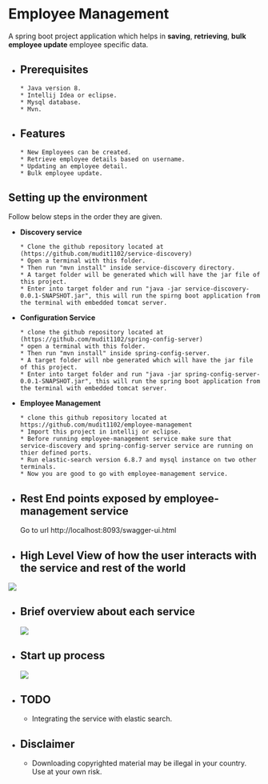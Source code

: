 # Employee Management

A spring boot project application which helps in **saving**, **retrieving**, **bulk employee update** employee specific data.

* ## Prerequisites ##
    ```
   * Java version 8.
   * Intellij Idea or eclipse.
   * Mysql database.
   * Mvn.
    ```

* ## Features ##
    ```
  * New Employees can be created.
  * Retrieve employee details based on username.
  * Updating an employee detail.
  * Bulk employee update.
    ```
## Setting up the environment ##

 
Follow below steps in the order they are given.
   
* **Discovery service** 
    ```
  * Clone the github repository located at (https://github.com/mudit1102/service-discovery)
  * Open a terminal with this folder.
  * Then run "mvn install" inside service-discovery directory.
  * A target folder will be generated which will have the jar file of this project.
  * Enter into target folder and run "java -jar service-discovery-0.0.1-SNAPSHOT.jar", this will run the spirng boot application from the terminal with embedded tomcat server.
    ```

* **Configuration Service** 
    ```
  * clone the github repository located at (https://github.com/mudit1102/spring-config-server)
  * open a terminal with this folder.
  * Then run "mvn install" inside spring-config-server.
  * A target folder will nbe generated which will have the jar file of this project.
  * Enter into target folder and run "java -jar spring-config-server-0.0.1-SNAPSHOT.jar", this will run the spring boot application from the terminal with embedded tomcat server.
    ```
* **Employee Management** 
    ```
  * clone this github repository located at https://github.com/mudit1102/employee-management
  * Import this project in intellij or eclipse.
  * Before running employee-management service make sure that service-discovery and spring-config-server service are running on thier defined ports.
  * Run elastic-search version 6.8.7 and mysql instance on two other terminals.
  * Now you are good to go with employee-management service. 
    ```
* ## Rest End points exposed by employee-management service ##
  Go to url http://localhost:8093/swagger-ui.html 

* ## High Level View of how the user interacts with the service and rest of the world ##

 ![](https://user-images.githubusercontent.com/29011354/86270372-c3ccb100-bbe8-11ea-9004-57fd9477649b.png)
 
* ## Brief overview about each service ##
  
  ![](https://user-images.githubusercontent.com/29011354/86270880-97656480-bbe9-11ea-8a14-3df370f08b14.png)
  
* ## Start up process ##

  ![](https://user-images.githubusercontent.com/29011354/86270917-aa783480-bbe9-11ea-9373-068e456f0265.png)

* ## TODO ##
  * Integrating the service with elastic search.
  
* ## Disclaimer ##

  * Downloading copyrighted material may be illegal in your country. Use at your own risk.






 